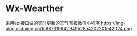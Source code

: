 # Wx-Wearther
采用api接口做的实时更新的天气预报微信小程序
https://img-blog.csdnimg.cn/1c987319642949528a4202201e42ff24.png
